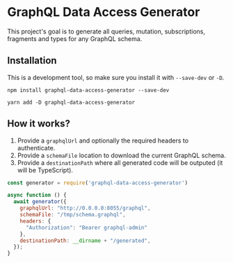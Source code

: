 # GraphQL Data Access Generator

This project's goal is to generate all queries, mutation, subscriptions, fragments and types for any GraphQL schema.

## Installation

This is a development tool, so make sure you install it with `--save-dev` or `-D`.

```
npm install graphql-data-access-generator --save-dev

yarn add -D graphql-data-access-generator
```

## How it works? 

1. Provide a `graphqlUrl` and optionally the required headers to authenticate. 
2. Provide a `schemaFile` location to download the current GraphQL schema.
3. Provide a `destinationPath` where all generated code will be outputed (it will be TypeScript). 

```js
const generator = require('graphql-data-access-generator')

async function () {
  await generator({
    graphqlUrl: "http://0.0.0.0:8055/graphql",
    schemaFile: "/tmp/schema.graphql",
    headers: { 
      "Authorization": "Bearer graphql-admin" 
    },
    destinationPath: __dirname + "/generated",
  });
}
```
